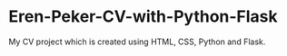 # Eren-Peker-CV-with-Python-Flask
My CV project which is created using HTML, CSS, Python and Flask.

